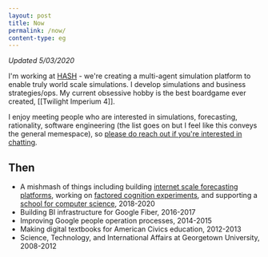 ```yaml
---
layout: post
title: Now
permalink: /now/
content-type: eg
---
```


*Updated 5/03/2020*

I'm working at [HASH](https://hash.ai) - we're creating a multi-agent simulation platform to enable truly world scale simulations. I develop simulations and business strategies/ops. My current obsessive hobby is the best boardgame ever created, [[Twilight Imperium 4]].

I enjoy meeting people who are interested in simulations, forecasting, rationality, software engineering (the list goes on but I feel like this conveys the general memespace), so [please do reach out if you're interested in chatting](https://twitter.com/bengoldhaber). 

## Then

 - A mishmash of things including building <a href="http://parallelforecast.com">internet scale forecasting platforms</a>, working on <a href="http://ought.org/">factored cognition experiments</a>, and supporting a <a href="https://bradfieldcs.com/">school for computer science</a>, 2018-2020
 - Building BI infrastructure for Google Fiber, 2016-2017
 - Improving Google people operation processes, 2014-2015
 - Making digital textbooks for American Civics education, 2012-2013
 - Science, Technology, and International Affairs at Georgetown University, 2008-2012